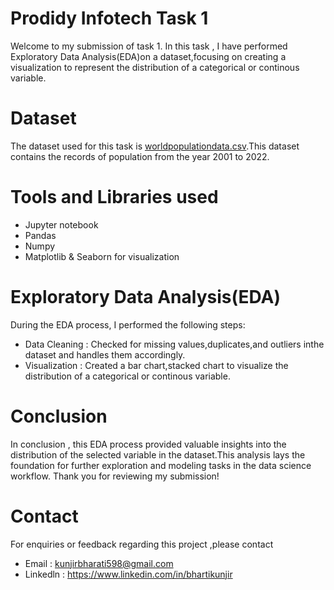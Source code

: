 # Prodidy Infotech Task 1
Welcome to my submission of task 1. In this task , I have performed Exploratory Data Analysis(EDA)on a dataset,focusing on creating a visualization to represent the distribution of a categorical or continous variable.
# Dataset
The dataset used for this task is [worldpopulationdata.csv](https://github.com/user-attachments/files/20351267/worldpopulationdata.csv).This dataset contains the records of population from the year 2001 to 2022.
# Tools and Libraries used

- Jupyter notebook
- Pandas
- Numpy
- Matplotlib & Seaborn for visualization
# Exploratory Data Analysis(EDA)
During the EDA process, I performed the following steps:
- Data Cleaning : Checked for missing values,duplicates,and outliers inthe dataset and handles them accordingly.
- Visualization : Created a bar chart,stacked chart to visualize the distribution of a categorical or continous variable.
# Conclusion
In conclusion , this EDA process provided valuable insights into the distribution of the selected variable in the dataset.This analysis lays the foundation for further exploration and modeling tasks in the data science workflow.
Thank you for reviewing my submission!
# Contact
For enquiries or feedback regarding this project ,please contact
- Email : kunjirbharati598@gmail.com
- Linkedln : https://www.linkedin.com/in/bhartikunjir
